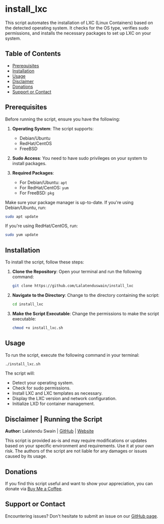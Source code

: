 # install_lxc

This script automates the installation of LXC (Linux Containers) based on the detected operating system. It checks for the OS type, verifies sudo permissions, and installs the necessary packages to set up LXC on your system.

## Table of Contents

- [Prerequisites](#prerequisites)
- [Installation](#installation)
- [Usage](#usage)
- [Disclaimer](#disclaimer-running-the-script)
- [Donations](#donations)
- [Support or Contact](#support-or-contact)

## Prerequisites

Before running the script, ensure you have the following:

1. **Operating System**: The script supports:
   - Debian/Ubuntu
   - RedHat/CentOS
   - FreeBSD

2. **Sudo Access**: You need to have sudo privileges on your system to install packages.

3. **Required Packages**:
   - For Debian/Ubuntu: `apt`
   - For RedHat/CentOS: `yum`
   - For FreeBSD: `pkg`

Make sure your package manager is up-to-date. If you're using Debian/Ubuntu, run:
```bash
sudo apt update
```

If you're using RedHat/CentOS, run:
```bash
sudo yum update
```

## Installation

To install the script, follow these steps:

1. **Clone the Repository**:
   Open your terminal and run the following command:
   ```bash
   git clone https://github.com/Lalatenduswain/install_lxc
   ```

2. **Navigate to the Directory**:
   Change to the directory containing the script:
   ```bash
   cd install_lxc
   ```

3. **Make the Script Executable**:
   Change the permissions to make the script executable:
   ```bash
   chmod +x install_lxc.sh
   ```

## Usage

To run the script, execute the following command in your terminal:
```bash
./install_lxc.sh
```

The script will:
- Detect your operating system.
- Check for sudo permissions.
- Install LXC and LXC templates as necessary.
- Display the LXC version and network configuration.
- Initialize LXD for container management.

## Disclaimer | Running the Script

**Author:** Lalatendu Swain | [GitHub](https://github.com/Lalatenduswain) | [Website](https://blog.lalatendu.info/)

This script is provided as-is and may require modifications or updates based on your specific environment and requirements. Use it at your own risk. The authors of the script are not liable for any damages or issues caused by its usage.

## Donations

If you find this script useful and want to show your appreciation, you can donate via [Buy Me a Coffee](https://www.buymeacoffee.com/lalatendu.swain).

## Support or Contact

Encountering issues? Don't hesitate to submit an issue on our [GitHub page](https://github.com/Lalatenduswain/install_lxc/issues).
